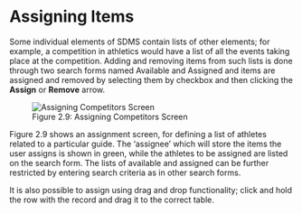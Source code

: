 # Assigning Items

Some individual elements of SDMS contain lists of other elements; for example, a competition in athletics would have a list of all the events taking place at the competition. Adding and removing items from such lists is done through two search forms named Available and Assigned and items are assigned and removed by selecting them by checkbox and then clicking the **Assign** or **Remove** arrow.

<figure>
    <img src="_img/figures/2.9-assigning-competitors-screen.png" alt="Assigning Competitors Screen" class="screenshot" >
    <figcaption>Figure 2.9: Assigning Competitors Screen</figcaption>
</figure>

Figure 2.9 shows an assignment screen, for defining a list of athletes related to a particular guide. The ‘assignee’ which will store the items the user assigns is shown in green, while the athletes to be assigned are listed on the search form. The lists of available and assigned can be further restricted by entering search criteria as in other search forms.

It is also possible to assign using drag and drop functionality; click and hold the row with the record and drag it to the correct table.
